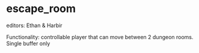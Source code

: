 # escape_room
editors: Ethan & Harbir

Functionality: controllable player that can move between 2 dungeon rooms. Single buffer only
